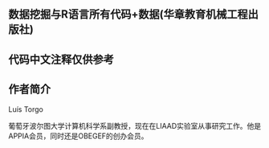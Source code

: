 ## 数据挖掘与R语言所有代码+数据(华章教育机械工程出版社)
## 代码中文注释仅供参考
 
## 作者简介  

Luís Torgo

葡萄牙波尔图大学计算机科学系副教授，现在在LIAAD实验室从事研究工作。他是APPIA会员，同时还是OBEGEF的创办会员。


